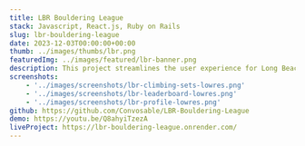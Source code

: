```yaml
---
title: LBR Bouldering League
stack: Javascript, React.js, Ruby on Rails
slug: lbr-bouldering-league
date: 2023-12-03T00:00:00+00:00
thumb: ../images/thumbs/lbr.png
featuredImg: ../images/featured/lbr-banner.png
description: This project streamlines the user experience for Long Beach Rising's Bouldering League by automating key processes. Users can easily sign up, join or create teams, and log completed climbs. The app calculates points based on individual handicaps, updating leaderboards for each team. This automation promotes transparency within the league, boosts member engagement, and significantly reduces the manual workload previously required.
screenshots:
    - '../images/screenshots/lbr-climbing-sets-lowres.png'
    - '../images/screenshots/lbr-leaderboard-lowres.png'
    - '../images/screenshots/lbr-profile-lowres.png'
github: https://github.com/Convosable/LBR-Bouldering-League
demo: https://youtu.be/Q8ahyiTzezA
liveProject: https://lbr-bouldering-league.onrender.com/
---
```

